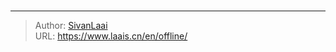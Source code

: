 # 



---

> Author: [SivanLaai](https://www.laais.cn)  
> URL: https://www.laais.cn/en/offline/  

